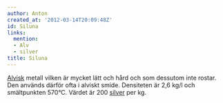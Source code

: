 ```yaml
---
author: Anton
created_at: '2012-03-14T20:09:48Z'
id: Siluna
links:
  mention:
  - Alv
  - silver
title: Siluna
---
```


[Alvisk] metall vilken är mycket lätt och hård och som dessutom inte rostar. Den används därför ofta
i alviskt smide. Densiteten är 2,6 kg/l och smältpunkten 570°C. Värdet är 200 [silver] per kg.

  [Alvisk]: Alv
  [silver]: silver
